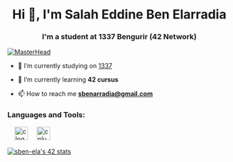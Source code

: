 <h1 align="center">Hi 👋, I'm Salah Eddine Ben Elarradia</h1>
<h3 align="center">I'm a student at 1337 Bengurir (42 Network)</h3>

[![MasterHead](file:///Users/sben-ela/Desktop/Screen%20Shot%202023-09-09%20at%209.35.30%20AM.png?auto=compress&cs=tinysrgb&w=600&lazy=load)](https://github.com/)

- 🔭 I’m currently studying on [1337](https://www.um6p.ma/en/ecole-1337)

- 🌱 I’m currently learning **42 cursus**

- 📫 How to reach me **sbenarradia@gmail.com**


<div align="left">
<h3 align="left">Languages and Tools:</h3>
<img width="12" />
<img src="https://cdn.jsdelivr.net/gh/devicons/devicon/icons/c/c-original.svg" height="30" alt="c logo"  />
<img width="12" />
<img src="https://cdn.jsdelivr.net/gh/devicons/devicon/icons/cplusplus/cplusplus-original.svg" height="30" alt="cplusplus logo"  />
</div>

[![sben-ela's 42 stats](https://badge.mediaplus.ma/greenbinary/sben-ela)](https://github.com/sben-ela/badge42)

